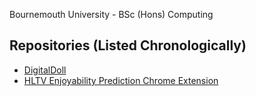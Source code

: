 Bournemouth University - BSc (Hons) Computing

## Repositories (Listed Chronologically)
- [DigitalDoll](https://officiallylukehemmings.github.io/DigitalDoll.github.io/)
- [HLTV Enjoyability Prediction Chrome Extension](https://officiallylukehemmings.github.io/HLTVPredictor.github.io/)
